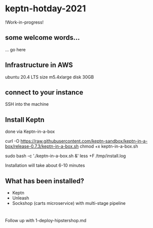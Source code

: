 # keptn-hotday-2021

!Work-in-progress!

## some welcome words...

... go here

## Infrastructure in AWS

ubuntu 20.4 LTS 
size m5.4xlarge
disk 30GB

## connect to your instance

SSH into the machine

## Install Keptn
done via Keptn-in-a-box

curl -O https://raw.githubusercontent.com/keptn-sandbox/keptn-in-a-box/release-0.7.3/keptn-in-a-box.sh
chmod +x keptn-in-a-box.sh

sudo bash -c './keptn-in-a-box.sh &'
less +F /tmp/install.log

Installation will take about 6-10 minutes

## What has been installed?
- Keptn
- Unleash
- Sockshop (carts microservice) with multi-stage pipeline

#

Follow up with 1-deploy-hipstershop.md